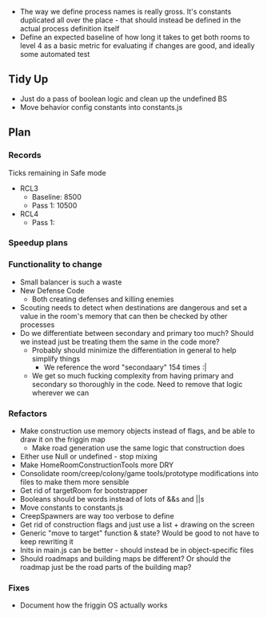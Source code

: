 - The way we define process names is really gross.  It's constants duplicated all over the place - that should instead be defined in the actual process definition itself
- Define an expected baseline of how long it takes to get both rooms to level 4 as a basic metric for evaluating if changes are good, and ideally some automated test


## Tidy Up
- Just do a pass of boolean logic and clean up the undefined BS
- Move behavior config constants into constants.js

## Plan

### Records
Ticks remaining in Safe mode
- RCL3 
    - Baseline: 8500
    - Pass 1: 10500
- RCL4
    - Pass 1:


### Speedup plans

### Functionality to change
- Small balancer is such a waste
- New Defense Code
    - Both creating defenses and killing enemies
- Scouting needs to detect when destinations are dangerous and set a value in the room's memory that can then be checked by other processes
- Do we differentiate between secondary and primary too much? Should we instead just be treating them the same in the code more?
    - Probably should minimize the differentiation in general to help simplify things
        - We reference the word "secondaary" 154 times :|
    - We get so much fucking complexity from having primary and secondary so thoroughly in the code.  Need to remove that logic wherever we can

### Refactors
- Make construction use memory objects instead of flags, and be able to draw it on the friggin map
    - Make road generation use the same logic that construction does
- Either use Null or undefined - stop mixing
- Make HomeRoomConstructionTools more DRY
- Consolidate room/creep/colony/game tools/prototype modifications into files to make them more sensible
- Get rid of targetRoom for bootstrapper
- Booleans should be words instead of lots of &&s and ||s
- Move constants to constants.js
- CreepSpawners are way too verbose to define
- Get rid of construction flags and just use a list + drawing on the screen
- Generic "move to target" function & state?  Would be good to not have to keep rewriting it
- Inits in main.js can be better - should instead be in object-specific files
- Should roadmaps and building maps be different?  Or should the roadmap just be the road parts of the building map?

### Fixes
- Document how the friggin OS actually works
